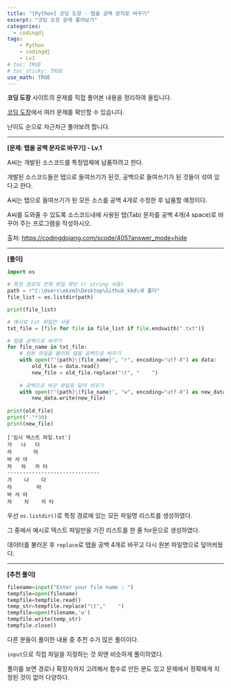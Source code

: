 ```yaml
---
title: "[Python] 코딩 도장 - 탭을 공백 문자로 바꾸기"
excerpt: "코딩 도장 문제 풀어보기"
categories: 
  - codingdj
tags: 
    - Python
    - codingdj
    - Lv1
# toc: TRUE
# toc_sticky: TRUE
use_math: TRUE
---
```


**코딩 도장** 사이트의 문제를 직접 풀어본 내용을 정리하여 올립니다.

[코딩 도장](https://codingdojang.com/)에서 여러 문제를 확인할 수 있습니다.

난이도 순으로 차근차근 풀어보려 합니다.

---

**[문제: 탭을 공백 문자로 바꾸기] - Lv.1**

A씨는 개발된 소스코드를 특정업체에 납품하려고 한다. 

개발된 소스코드들은 탭으로 들여쓰기가 된것, 공백으로 들여쓰기가 된 것들이 섞여 있다고 한다. 

A씨는 탭으로 들여쓰기가 된 모든 소스를 공백 4개로 수정한 후 납품할 예정이다.

A씨를 도와줄 수 있도록 소스코드내에 사용된 탭(Tab) 문자를 공백 4개(4 space)로 바꾸어 주는 프로그램을 작성하시오.

출처: <https://codingdojang.com/scode/405?answer_mode=hide>

---

**[풀이]**


```python
import os

# 특정 경로의 전체 파일 확인 (r string 사용)
path = r"C:\Users\ekzm3\Desktop\Github_kkd\새 폴더"
file_list = os.listdir(path)

print(file_list)

# 예시로 txt 파일만 사용
txt_file = [file for file in file_list if file.endswith(".txt")]

# 탭을 공백으로 바꾸기
for file_name in txt_file:
    # 원본 파일을 불러와 탭을 공백으로 바꾸기
    with open(f"{path}\{file_name}", "r", encoding="utf-8") as data:
        old_file = data.read()
        new_file = old_file.replace("\t", "    ")
        
    # 공백으로 바꾼 파일로 덮어 씌우기
    with open(f"{path}\{file_name}", "w", encoding="utf-8") as new_data:
        new_data.write(new_file)
        
print(old_file)
print("-"*30)
print(new_file)
```

    ['임시 텍스트 파일.txt']
    가	나	다
    라		마
    바 사 아
    자	차	카 타
    ------------------------------
    가    나    다
    라        마
    바 사 아
    자    차    카 타
    

우선 `os.listdir()`로 특정 경로에 있는 모든 파일명 리스트를 생성하였다.

그 중에서 예시로 텍스트 파일만을 가진 리스트를 한 줄 for문으로 생성하였다.

데이터를 불러온 후 `replace`로 탭을 공백 4개로 바꾸고 다시 원본 파일명으로 덮어씌웠다.

---

**[추천 풀이]**


```python
filename=input("Enter your file name : ")
tempfile=open(filename)
tempfile=tempfile.read()
temp_str=tempfile.replace("\t","    ")
tempfile=open(filename,'w')
tempfile.write(temp_str)
tempfile.close()
```

다른 분들이 풀이한 내용 중 추천 수가 많은 풀이이다.

`input`으로 직접 파일을 지정하는 것 외엔 비슷하게 풀이하였다.

풀이를 보면 경로나 확장자까지 고려해서 함수로 만든 분도 있고 문제에서 정확헤게 지정된 것이 없어 다양하다.
